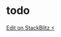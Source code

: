 # todo

[Edit on StackBlitz ⚡️](https://stackblitz.com/edit/nativescript-stackblitz-templates-uwxufw)